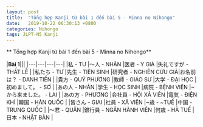 ```yaml
---
layout: post
title:  "Tổng hợp Kanji từ bài 1 đến bài 5 - Minna no Nihongo"
date:   2019-10-22 06:30:13 +0800
categories: Nihongo
tags: JLPT-N5 Kanji
---
```


** Tổng hợp Kanji từ bài 1 đến bài 5 - Minna no Nihongo**

|**Bài 1**|||
|---|---|---|---|
|私 - TƯ               |〜人 - NHÂN            |医者 - Y GIẢ           |失礼ですが - THẤT LỄ     |
|私たち - TƯ             |先生 - TIÊN SINH       |研究者 - NGHIÊN CỨU GIẢ|お名前は？ - DANH TIỀN  | 
|貴方 - QUÝ PHƯƠNG      |教師 - GIÁO SƯ         |大学 - ĐẠI HỌC         |初めまして。 - SƠ         |
|あの人 - NHÂN           |学生 - HỌC SINH        |病院 - BỆNH VIỆN       |~から来ました。 - LAI     | 
|あの方 - PHƯƠNG         |会社員 - HỘI XÃ VIÊN   |電気 - ĐIỆN KHÍ        |韓国 - HÀN QUỐC        |
|皆さん - GIAI           |社員 - XÃ VIÊN         |~歳 - ~TUẾ            |中国 - TRUNG QUỐC       |
|〜君 - QUÂN            |銀行員 - NGÂN HÀNH VIÊN |何歳 - HÀ TUẾ          |日本 - NHẬT BẢN        |


